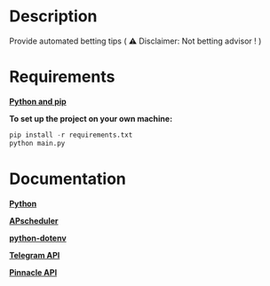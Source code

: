 # Description
Provide automated betting tips ( ⚠️ Disclaimer: Not betting advisor ! )
# Requirements
**[Python and pip](https://www.python.org/downloads/ "python.org download page")**

**To set up the project on your own machine:**
```python
pip install -r requirements.txt
python main.py
```
# Documentation
**[Python](https://docs.python.org/3/ "python.org documentation")**

**[APscheduler](https://apscheduler.readthedocs.io/en/stable/ "apscheduler.readthedocs.io documentation")**

**[python-dotenv](https://pypi.org/project/python-dotenv/ "python-dotenv PyPi page")**

**[Telegram API](https://core.telegram.org/bots/api "telegram.org bot API documentation")**

**[Pinnacle API](https://pinnacleapi.github.io/ "Pinnacle Open API Specifications")**


